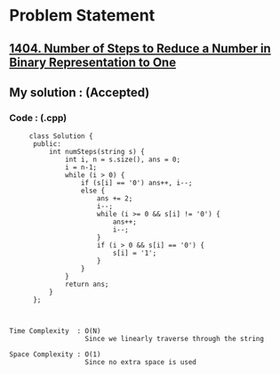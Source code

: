 # Problem Statement

## [1404. Number of Steps to Reduce a Number in Binary Representation to One](https://leetcode.com/problems/number-of-steps-to-reduce-a-number-in-binary-representation-to-one/)
 

## My solution :  (Accepted)

    
  
        
   ### Code : (.cpp)  
      
         class Solution {
          public:
              int numSteps(string s) {
                  int i, n = s.size(), ans = 0;
                  i = n-1;
                  while (i > 0) {
                      if (s[i] == '0') ans++, i--;
                      else {
                          ans += 2;
                          i--;
                          while (i >= 0 && s[i] != '0') {
                              ans++;
                              i--;
                          }
                          if (i > 0 && s[i] == '0') {
                              s[i] = '1';
                          }
                      }
                  }
                  return ans;
              }
          };



    Time Complexity  : O(N)
                       Since we linearly traverse through the string

    Space Complexity : O(1)
                       Since no extra space is used
                       
   
  
  
